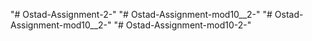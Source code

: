 "# Ostad-Assignment-2-" 
"# Ostad-Assignment-mod10__2-" 
"# Ostad-Assignment-mod10__2-" 
"# Ostad-Assignment-mod10-2-" 
